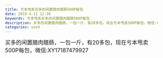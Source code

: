 ```yaml
---
title: 亏本甩卖买多的闲置腊肉腊肠500P每包
date: 2019-4-11 12:36
keywords: 亏本甩卖买多的闲置腊肉腊肠500P每包
description: 买多的闲置腊肉腊肠，一包一斤，有20多包，现在亏本甩卖500P每包，微信:XY17187479927
categories: used
---
```

<td class="t_f" id="postmessage_3460142">

<font size="4">买多的闲置腊肉腊肠，一包一斤，有20多包，现在亏本甩卖500P每包，微信:XY17187479927</font><br/>
</td>
